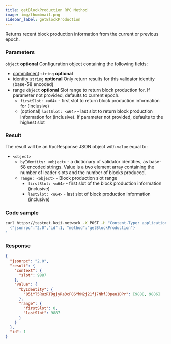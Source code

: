 ```yaml
---
title: getBlockProduction RPC Method
image: img/thumbnail.png
sidebar_label: getBlockProduction
---
```


Returns recent block production information from the current or previous epoch.

### Parameters
`object` **optional**
Configuration object containing the following fields:
  - [commitment](/develop/rpcapi/intro#configuring-state-commitment) `string` **optional**
  - identity `string` **optional**
    Only return results for this validator identity (base-58 encoded)
  - range `object` **optional**
    Slot range to return block production for. If parameter not provided, defaults to current epoch.
      *   `firstSlot: <u64>` - first slot to return block production information for (inclusive)
      *   (optional) `lastSlot: <u64>` - last slot to return block production information for (inclusive). If parameter not provided, defaults to the highest slot

### Result

The result will be an RpcResponse JSON object with `value` equal to:

*   `<object>`
    *   `byIdentity: <object>` - a dictionary of validator identities, as base-58 encoded strings. Value is a two element array containing the number of leader slots and the number of blocks produced.
    *   `range: <object>` - Block production slot range
        *   `firstSlot: <u64>` - first slot of the block production information (inclusive)
        *   `lastSlot: <u64>` - last slot of block production information (inclusive)

### Code sample

```bash
curl https://testnet.koii.network -X POST -H "Content-Type: application/json" -d '
  {"jsonrpc":"2.0","id":1, "method":"getBlockProduction"}
'
```


### Response

```json
{
  "jsonrpc": "2.0",
  "result": {
    "context": {
      "slot": 9887
    },
    "value": {
      "byIdentity": {
        "85iYT5RuzRTDgjyRa3cP8SYhM2j21fj7NhfJ3peu1DPr": [9888, 9886]
      },
      "range": {
        "firstSlot": 0,
        "lastSlot": 9887
      }
    }
  },
  "id": 1
}
```
